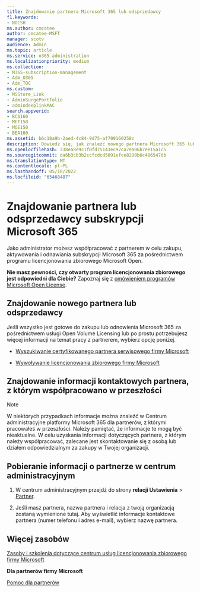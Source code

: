 ```yaml
---
title: Znajdowanie partnera Microsoft 365 lub odsprzedawcy
f1.keywords:
- NOCSH
ms.author: cmcatee
author: cmcatee-MSFT
manager: scotv
audience: Admin
ms.topic: article
ms.service: o365-administration
ms.localizationpriority: medium
ms.collection:
- M365-subscription-management
- Adm_O365
- Adm_TOC
ms.custom:
- MSStore_Link
- AdminSurgePortfolio
- admindeeplinkMAC
search.appverid:
- BCS160
- MET150
- MOE150
- BEA160
ms.assetid: b6c18a9b-2aed-4c84-9d75-af709160258c
description: Dowiedz się, jak znaleźć nowego partnera Microsoft 365 lub uzyskać informacje kontaktowe dla partnera, z którym pracowałeś w przeszłości.
ms.openlocfilehash: 338ea8e9c1f0fd75143ec97ca7ea06b7ee15a1c5
ms.sourcegitcommit: da6b3cb3b2ccfcdcd5091efce8290b6c486547db
ms.translationtype: MT
ms.contentlocale: pl-PL
ms.lasthandoff: 05/18/2022
ms.locfileid: "65468487"
---
```

# <a name="find-your-microsoft-365-subscriptions-partner-or-reseller"></a>Znajdowanie partnera lub odsprzedawcy subskrypcji Microsoft 365

Jako administrator możesz współpracować z partnerem w celu zakupu, aktywowania i odnawiania subskrypcji Microsoft 365 za pośrednictwem programu licencjonowania zbiorowego Microsoft Open. 
  
 **Nie masz pewności, czy otwarty program licencjonowania zbiorowego jest odpowiedni dla Ciebie?** Zapoznaj się z [omówieniem programów Microsoft Open License](https://go.microsoft.com/fwlink/p/?LinkId=613298).
  
## <a name="find-a-new-partner-or-reseller"></a>Znajdowanie nowego partnera lub odsprzedawcy

Jeśli wszystko jest gotowe do zakupu lub odnowienia Microsoft 365 za pośrednictwem usługi Open Volume Licensing lub po prostu potrzebujesz więcej informacji na temat pracy z partnerem, wybierz opcję poniżej. 
  
- [Wyszukiwanie certyfikowanego partnera serwisowego firmy Microsoft](https://go.microsoft.com/fwlink/p/?LinkId=613304)
    
- [Wywoływanie licencjonowania zbiorowego firmy Microsoft](https://go.microsoft.com/fwlink/p/?LinkId=613305)
    
## <a name="find-contact-information-for-a-partner-youve-worked-with-in-the-past"></a>Znajdowanie informacji kontaktowych partnera, z którym współpracowano w przeszłości

> [!NOTE]
> W niektórych przypadkach informacje można znaleźć w Centrum administracyjne platformy Microsoft 365 dla partnerów, z którymi pracowałeś w przeszłości. Należy pamiętać, że informacje te mogą być nieaktualne. W celu uzyskania informacji dotyczących partnera, z którym należy współpracować, zalecane jest skontaktowanie się z osobą lub działem odpowiedzialnym za zakupy w Twojej organizacji. 
  
## <a name="get-partner-info-in-the-admin-center"></a>Pobieranie informacji o partnerze w centrum administracyjnym

1. W centrum administracyjnym przejdź do strony **relacji Ustawienia** >  <a href="https://go.microsoft.com/fwlink/p/?linkid=2074649" target="_blank">Partner</a>.
  
2. Jeśli masz partnera, nazwa partnera i relacja z twoją organizacją zostaną wymienione tutaj. Aby wyświetlić informacje kontaktowe partnera (numer telefonu i adres e-mail), wybierz nazwę partnera.
    
## <a name="more-resources"></a>Więcej zasobów

[Zasoby i szkolenia dotyczące centrum usług licencjonowania zbiorowego firmy Microsoft](https://go.microsoft.com/fwlink/?LinkId=613306)
  
 **Dla partnerów firmy Microsoft**
  
[Pomoc dla partnerów](https://support.microsoft.com/office/ae811622-b838-4f62-b7e9-659627374963)
  


